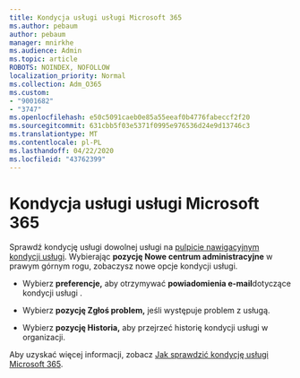 ```yaml
---
title: Kondycja usługi usługi Microsoft 365
ms.author: pebaum
author: pebaum
manager: mnirkhe
ms.audience: Admin
ms.topic: article
ROBOTS: NOINDEX, NOFOLLOW
localization_priority: Normal
ms.collection: Adm_O365
ms.custom:
- "9001682"
- "3747"
ms.openlocfilehash: e50c5091caeb0e85a55eeaf0b4776fabeccf2f20
ms.sourcegitcommit: 631cbb5f03e5371f0995e976536d24e9d13746c3
ms.translationtype: MT
ms.contentlocale: pl-PL
ms.lasthandoff: 04/22/2020
ms.locfileid: "43762399"
---
```

# <a name="microsoft-365-service-health"></a>Kondycja usługi usługi Microsoft 365


Sprawdź kondycję usługi dowolnej usługi na [pulpicie nawigacyjnym kondycji usługi](https://admin.microsoft.com/Adminportal/Home?source=applauncher#/servicehealth). Wybierając **pozycję Nowe centrum administracyjne** w prawym górnym rogu, zobaczysz nowe opcje kondycji usługi.

- Wybierz **preferencje,** aby otrzymywać **powiadomienia e-mail**dotyczące kondycji usługi .

- Wybierz **pozycję Zgłoś problem,** jeśli występuje problem z usługą.

- Wybierz **pozycję Historia,** aby przejrzeć historię kondycji usługi w organizacji. 

Aby uzyskać więcej informacji, zobacz [Jak sprawdzić kondycję usługi Microsoft 365](https://docs.microsoft.com/office365/enterprise/view-service-health). 